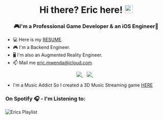 <h1 align="center">Hi there? Eric here! <img src="https://media.giphy.com/media/hvRJCLFzcasrR4ia7z/giphy.gif" width="25px"></h1>

<h3 align="center">🎮I'm a Professional Game Developer & an iOS Engineer📱</h3> 

- 💻 Here is my [RESUME](https://drive.google.com/file/d/1ZDABHgJfa7_Z1LR78NGg-3EuSpb4ZVBC/view?usp=share_link).
- 🎮 I'm a Backend Engineer.
- 🖥️ I'm also an Augmented Reality Engineer.
- 📫 Mail me eric.mwenda@icloud.com

<p align="center">
 <a href="https://twitter.com/eric__mwenda">
    <img src="https://img.shields.io/badge/Twitter-1DA1F2?style=for-the-badge&logo=twitter&logoColor=white" />
  </a>&nbsp;&nbsp;
 <a href="https://www.linkedin.com/in/eric-mwenda-6a61921a4/">
    <img src="https://img.shields.io/badge/linkedin-%230077B5.svg?&style=for-the-badge&logo=linkedin&logoColor=white" />
  </a>&nbsp;&nbsp;
 </p>
 
 - I'm a Music Addict So I created a 3D Music Streaming game [HERE](https://www.youtube.com/watch?v=7tuYqxr-N44)
 ### On Spotify 🎧 - I'm Listening to:
 ![Erics Playlist](https://spotify-recently-played-readme.vercel.app/api?user=31peigoadcpan23gue2aj5qf4rze&count=5) 
<!---
Mwenda-Eric/Mwenda-Eric is a ✨ special ✨ repository because its `README.md` (this file) appears on your GitHub profile.
You can click the Preview link to take a look at your changes.
--->
